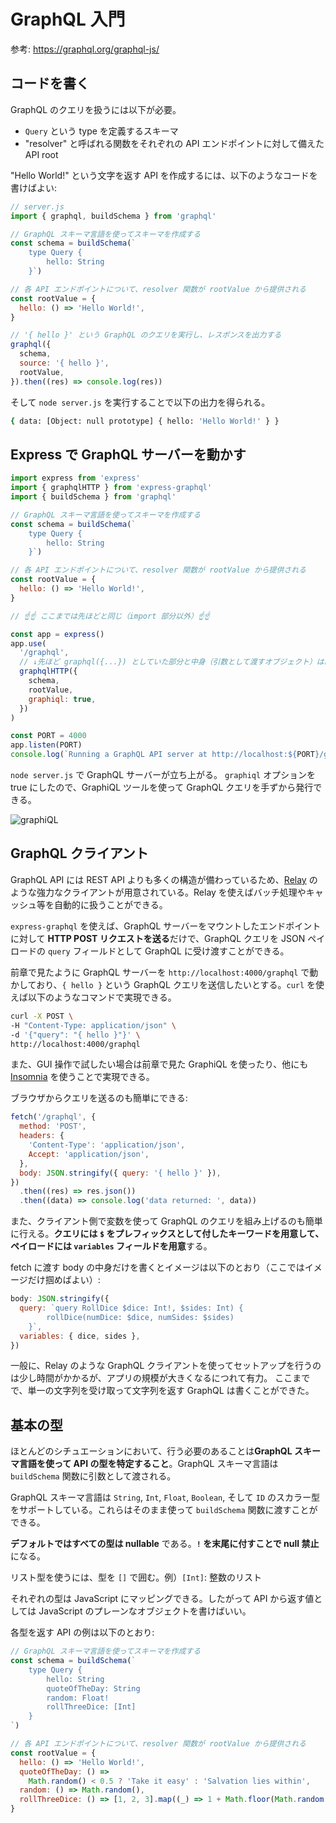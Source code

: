 # GraphQL 入門

参考: https://graphql.org/graphql-js/

## コードを書く

GraphQL のクエリを扱うには以下が必要。

- `Query` という type を定義するスキーマ
- "resolver" と呼ばれる関数をそれぞれの API エンドポイントに対して備えた API root

"Hello World!" という文字を返す API を作成するには、以下のようなコードを書けばよい:

```js
// server.js
import { graphql, buildSchema } from 'graphql'

// GraphQL スキーマ言語を使ってスキーマを作成する
const schema = buildSchema(`
    type Query {
        hello: String
    }`)

// 各 API エンドポイントについて、resolver 関数が rootValue から提供される
const rootValue = {
  hello: () => 'Hello World!',
}

// '{ hello }' という GraphQL のクエリを実行し、レスポンスを出力する
graphql({
  schema,
  source: '{ hello }',
  rootValue,
}).then((res) => console.log(res))
```

そして `node server.js` を実行することで以下の出力を得られる。

```sh
{ data: [Object: null prototype] { hello: 'Hello World!' } }
```

## Express で GraphQL サーバーを動かす

```js
import express from 'express'
import { graphqlHTTP } from 'express-graphql'
import { buildSchema } from 'graphql'

// GraphQL スキーマ言語を使ってスキーマを作成する
const schema = buildSchema(`
    type Query {
        hello: String
    }`)

// 各 API エンドポイントについて、resolver 関数が rootValue から提供される
const rootValue = {
  hello: () => 'Hello World!',
}

// ☝️☝️ ここまでは先ほどと同じ（import 部分以外）☝️☝️

const app = express()
app.use(
  '/graphql',
  // ↓先ほど graphql({...}) としていた部分と中身（引数として渡すオブジェクト）はほぼ同じだが app.use の中で graphqlHTTP を使う
  graphqlHTTP({
    schema,
    rootValue,
    graphiql: true,
  })
)

const PORT = 4000
app.listen(PORT)
console.log(`Running a GraphQL API server at http://localhost:${PORT}/graphql`)
```

`node server.js` で GraphQL サーバーが立ち上がる。
`graphiql` オプションを true にしたので、GraphiQL ツールを使って GraphQL クエリを手ずから発行できる。

<img src="https://graphql.org/img/hello.png" alt="graphiQL">

## GraphQL クライアント

GraphQL API には REST API よりも多くの構造が備わっているため、[Relay](https://facebook.github.io/relay/) のような強力なクライアントが用意されている。Relay を使えばバッチ処理やキャッシュ等を自動的に扱うことができる。

`express-graphql` を使えば、GraphQL サーバーをマウントしたエンドポイントに対して **HTTP POST リクエストを送る**だけで、GraphQL クエリを JSON ペイロードの `query` フィールドとして GraphQL に受け渡すことができる。

前章で見たように GraphQL サーバーを `http://localhost:4000/graphql` で動かしており、`{ hello }` という GraphQL クエリを送信したいとする。`curl` を使えば以下のようなコマンドで実現できる。

```sh
curl -X POST \
-H "Content-Type: application/json" \
-d '{"query": "{ hello }"}' \
http://localhost:4000/graphql
```

また、GUI 操作で試したい場合は前章で見た GraphiQL を使ったり、他にも [Insomnia](https://github.com/getinsomnia/insomnia) を使うことで実現できる。

ブラウザからクエリを送るのも簡単にできる:

```js
fetch('/graphql', {
  method: 'POST',
  headers: {
    'Content-Type': 'application/json',
    Accept: 'application/json',
  },
  body: JSON.stringify({ query: '{ hello }' }),
})
  .then((res) => res.json())
  .then((data) => console.log('data returned: ', data))
```

また、クライアント側で変数を使って GraphQL のクエリを組み上げるのも簡単に行える。**クエリには `$` をプレフィックスとして付したキーワードを用意して、ペイロードには `variables` フィールドを用意**する。

fetch に渡す body の中身だけを書くとイメージは以下のとおり（ここではイメージだけ掴めばよい）:

```js
body: JSON.stringify({
  query: `query RollDice $dice: Int!, $sides: Int) {
        rollDice(numDice: $dice, numSides: $sides)
    }`,
  variables: { dice, sides },
})
```

一般に、Relay のような GraphQL クライアントを使ってセットアップを行うのは少し時間がかかるが、アプリの規模が大きくなるにつれて有力。
ここまでで、単一の文字列を受け取って文字列を返す GraphQL は書くことができた。

## 基本の型

ほとんどのシチュエーションにおいて、行う必要のあることは**GraphQL スキーマ言語を使って API の型を特定すること**。GraphQL スキーマ言語は `buildSchema` 関数に引数として渡される。

GraphQL スキーマ言語は `String`, `Int`, `Float`, `Boolean`, そして `ID` のスカラー型をサポートしている。これらはそのまま使って `buildSchema` 関数に渡すことができる。

**デフォルトではすべての型は nullable** である。**`!` を末尾に付すことで null 禁止** になる。

リスト型を使うには、型を `[]` で囲む。例）`[Int]`: 整数のリスト

それぞれの型は JavaScript にマッピングできる。したがって API から返す値としては JavaScript のプレーンなオブジェクトを書けばいい。

各型を返す API の例は以下のとおり:

```js
// GraphQL スキーマ言語を使ってスキーマを作成する
const schema = buildSchema(`
    type Query {
        hello: String
        quoteOfTheDay: String
        random: Float!
        rollThreeDice: [Int]
    }
`)

// 各 API エンドポイントについて、resolver 関数が rootValue から提供される
const rootValue = {
  hello: () => 'Hello World!',
  quoteOfTheDay: () =>
    Math.random() < 0.5 ? 'Take it easy' : 'Salvation lies within',
  random: () => Math.random(),
  rollThreeDice: () => [1, 2, 3].map((_) => 1 + Math.floor(Math.random() * 6)),
}
```